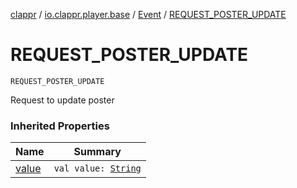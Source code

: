 [clappr](../../index.md) / [io.clappr.player.base](../index.md) / [Event](index.md) / [REQUEST_POSTER_UPDATE](./-r-e-q-u-e-s-t_-p-o-s-t-e-r_-u-p-d-a-t-e.md)

# REQUEST_POSTER_UPDATE

`REQUEST_POSTER_UPDATE`

Request to update poster

### Inherited Properties

| Name | Summary |
|---|---|
| [value](value.md) | `val value: `[`String`](https://kotlinlang.org/api/latest/jvm/stdlib/kotlin/-string/index.html) |

